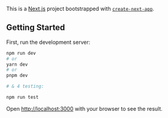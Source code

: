 This is a [Next.js](https://nextjs.org/) project bootstrapped with [`create-next-app`](https://github.com/vercel/next.js/tree/canary/packages/create-next-app).

## Getting Started

First, run the development server:

```bash
npm run dev
# or
yarn dev
# or
pnpm dev

# & 4 testing:

npm run test

```

Open [http://localhost:3000](http://localhost:3000) with your browser to see the result.

